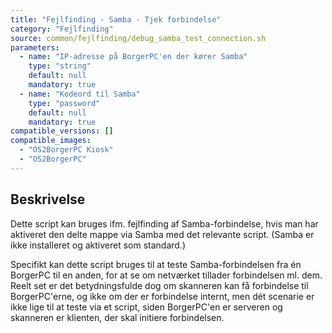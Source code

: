 ```yaml
---
title: "Fejlfinding - Samba - Tjek forbindelse"
category: "Fejlfinding"
source: common/fejlfinding/debug_samba_test_connection.sh
parameters:
  - name: "IP-adresse på BorgerPC'en der kører Samba"
    type: "string"
    default: null
    mandatory: true
  - name: "Kodeord til Samba"
    type: "password"
    default: null
    mandatory: true
compatible_versions: []
compatible_images:
  - "OS2BorgerPC Kiosk"
  - "OS2BorgerPC"
---
```


## Beskrivelse
Dette script kan bruges ifm. fejlfinding af Samba-forbindelse, hvis man har aktiveret den delte mappe via Samba med det relevante script. (Samba er ikke installeret og aktiveret som standard.)

Specifikt kan dette script bruges til at teste Samba-forbindelsen fra én BorgerPC til en anden, for at se om netværket tillader forbindelsen ml. dem. Reelt set er det betydningsfulde dog om skanneren kan få forbindelse til BorgerPC'erne, og ikke om der er forbindelse internt, men dét scenarie er ikke lige til at teste via et script, siden BorgerPC'en er serveren og skanneren er klienten, der skal initiere forbindelsen.